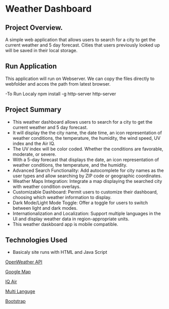 # Weather Dashboard

## Project Overview.
A simple web application that allows users to search for a city to get the current weather and 5 day forecast. Cities that users previously looked up will be saved in their local storage.

## Run Application
This application will run on Webserver.
We can copy the files directly to webfolder and acces the path from latest browser.

-To Run Localy
npm install -g http-server
http-server

## Project Summary
- This weather dashboard allows users to search for a city to get the current weather and 5 day forecast.
- It will display the the city name, the date time, an icon representation of weather conditions, the temperature, the humidity, the wind speed, UV index and the Air IQ.
- The UV index will be color coded. Whether the conditions are favorable, moderate, or severe.
- With a 5-day forecast that displays the date, an icon representation of weather conditions, the temperature, and the humidity.
- Advanced Search Functionality: Add autocomplete for city names as the user types and allow searching by ZIP code or geographic coordinates.
- Weather Maps Integration: Integrate a map displaying the searched city with
weather condition overlays.
- Customizable Dashboard: Permit users to customize their dashboard,
choosing which weather information to display.
- Dark Mode/Light Mode Toggle: Offer a toggle for users to switch between light
and dark modes.
- Internationalization and Localization: Support multiple languages in the UI and
display weather data in region-appropriate units.
- This weather daskboard app is mobile compatible.


## Technologies Used
- Basicaly site runs with HTML and Java Script
<p><a href="https://openweathermap.org/">OpenWeather API</a></p>
<p><a href="https://maps.googleapis.com/">Google Map</a></p>
<p><a href="https://www.iqair.com/">IQ Air</a></p>
<p><a href="https://www.i18next.com/">Multi Languge</a></p>
<p><a href="https://getbootstrap.com/">Bootstrap</a></p>
